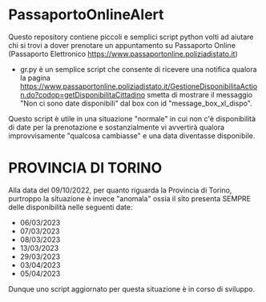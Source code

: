 # PassaportoOnlineAlert
Questo repository contiene piccoli e semplici script python volti ad aiutare chi si trovi a dover prenotare un appuntamento su Passaporto Online (Passaporto Elettronico https://www.passaportonline.poliziadistato.it)


- gr.py è un semplice script che consente di ricevere una notifica qualora la pagina https://www.passaportonline.poliziadistato.it/GestioneDisponibilitaAction.do?codop=getDisponibilitaCittadino smetta di mostrare il messaggio "Non ci sono date disponibili" dal box con id "message_box_xl_dispo".


Questo script è utile in una situazione "normale" in cui non c'è disponibilità di date per la prenotazione e sostanzialmente vi avvertirà qualora improvvisamente "qualcosa cambiasse" e una data diventasse disponibile.


# PROVINCIA DI TORINO

Alla data del 09/10/2022, per quanto riguarda la Provincia di Torino, purtroppo la situazione è invece "anomala" ossia il sito presenta SEMPRE delle disponibilità nelle seguenti date:
- 06/03/2023
- 07/03/2023
- 08/03/2023
- 13/03/2023
- 29/03/2023
- 03/04/2023
- 05/04/2023


Dunque uno script aggiornato per questa situazione è in corso di sviluppo. 

